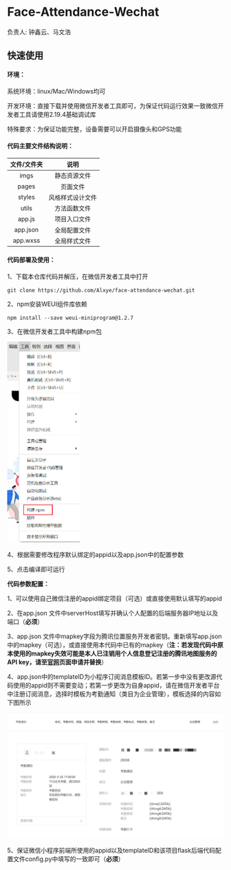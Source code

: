 # Face-Attendance-Wechat

负责人: 钟鑫云、马文浩



## **快速使用**



#### **环境：**

系统环境：linux/Mac/Windows均可

开发环境：直接下载并使用微信开发者工具即可，为保证代码运行效果一致微信开发者工具请使用2.19.4基础调试库

特殊要求：为保证功能完整，设备需要可以开启摄像头和GPS功能



#### **代码主要文件结构说明：**

| 文件/文件夹 |       说明       |
| :---------: | :--------------: |
|    imgs     |   静态资源文件   |
|    pages    |     页面文件     |
|   styles    | 风格样式设计文件 |
|    utils    |   方法函数文件   |
|   app.js    |   项目入口文件   |
|  app.json   |   全局配置文件   |
|  app.wxss   |   全局样式文件   |



#### **代码部署及使用：**

1、下载本仓库代码并解压，在微信开发者工具中打开

```
git clone https://github.com/Alxye/face-attendance-wechat.git
```

2、npm安装WEUI组件库依赖

```
npm install --save weui-miniprogram@1.2.7
```

3、在微信开发者工具中构建npm包

<img src="imgs\fig1.jpg" style="zoom:50%;" />

4、根据需要修改程序默认绑定的appid以及app.json中的配置参数

5、点击编译即可运行



**代码参数配置：**

1、可以使用自己微信注册的appid绑定项目（可选）或直接使用默认填写的appid

2、在app.json 文件中serverHost填写并确认个人配置的后端服务器IP地址以及端口（**必须**）

3、app.json 文件中mapkey字段为腾讯位置服务开发者密钥。重新填写app.json中的mapkey（可选），或直接使用本代码中已有的mapkey（**注：若发现代码中原本使用的mapkey失效可能是本人已注销用个人信息登记注册的腾讯地图服务的API key，请至[官网](https://lbs.qq.com/miniProgram/jsSdk/jsSdkGuide/jsSdkOverview)页面申请并替换**）

4、app.json中的templateID为小程序订阅消息模板ID。若第一步中没有更改源代码使用的appid则不需要变动；若第一步更改为自身appid，请在微信开发者平台中注册订阅消息，选择时模板为考勤通知（类目为企业管理），模板选择的内容如下图所示

<img src="imgs\fig2.png" style="zoom:50%;" />

<img src="imgs\fig3.jpg" style="zoom: 50%;" />

5、保证微信小程序前端所使用的appid以及templateID和该项目flask后端代码配置文件config.py中填写的一致即可（**必须**）
